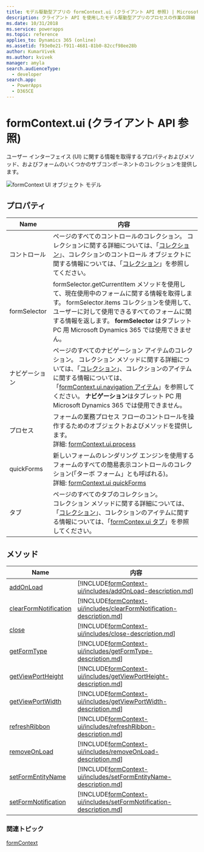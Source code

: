 ```yaml
---
title: モデル駆動型アプリの formContext.ui (クライアント API 参照) | Microsoft Docs
description: クライアント API を使用したモデル駆動型アプリのプロセスの作業の詳細
ms.date: 10/31/2018
ms.service: powerapps
ms.topic: reference
applies_to: Dynamics 365 (online)
ms.assetid: f93e0e21-f911-4681-81b0-82ccf98ee28b
author: KumarVivek
ms.author: kvivek
manager: amyla
search.audienceType:
  - developer
search.app:
  - PowerApps
  - D365CE
---
```

# <a name="formcontextui-client-api-reference"></a>formContext.ui (クライアント API 参照)



ユーザー インターフェイス (UI) に関する情報を取得するプロパティおよびメソッド、およびフォームのいくつかのサブコンポーネントのコレクションを提供します。

![formContext UI オブジェクト モデル](../../media/ClientAPI-formContext-ui-Model.png)

## <a name="properties"></a>プロパティ​​

|Name|内容|
|--|--|
|コントロール|ページのすべてのコントロールのコレクション。 コレクションに関する詳細については、「[コレクション](collections.md)」、コレクションのコントロール オブジェクトに関する情報については、「[コレクション](controls.md)」を参照してください。|
|formSelector|formSelector.getCurrentItem メソッドを使用して、現在使用中のフォームに関する情報を取得します。 formSelector.items コレクションを使用して、ユーザーに対して使用できるすべてのフォームに関する情報を返します。 **formSelector** はタブレット PC 用 Microsoft Dynamics 365 では使用できません。|
|ナビゲーション|ページのすべてのナビゲーション アイテムのコレクション。 コレクション メソッドに関する詳細については、「[コレクション](collections.md)」、コレクションのアイテムに関する情報については、「[formContext.ui.navigation アイテム](formContext-ui-navigation.md)」を参照してください。 **ナビゲーション**はタブレット PC 用 Microsoft Dynamics 365 では使用できません。|
|プロセス|フォームの業務プロセス フローのコントロールを操作するためのオブジェクトおよびメソッドを提供します。<br/>詳細: [formContext.ui.process](formContext-ui-process.md)|
|quickForms|新しいフォームのレンダリング エンジンを使用するフォームのすべての簡易表示コントロールのコレクション(「ターボ フォーム」とも呼ばれる)。<br/>詳細: [formContext.ui quickForms](formContext-ui-quickforms.md)|
|タブ|ページのすべてのタブのコレクション。<br/>コレクション メソッドに関する詳細については、「[コレクション](collections.md)」、コレクションのアイテムに関する情報については、「[formContex.ui タブ](formContext-ui-tabs.md)」を参照してください。|


## <a name="methods"></a>メソッド 

|Name|内容|
|--|--|
|[addOnLoad](formContext-ui/addOnload.md)|[!INCLUDE[formContext-ui/includes/addOnLoad-description.md](formContext-ui/includes/addOnLoad-description.md)]|
|[clearFormNotification](formContext-ui/clearFormNotification.md)|[!INCLUDE[formContext-ui/includes/clearFormNotification-description.md](formContext-ui/includes/clearFormNotification-description.md)]|
|[close](formContext-ui/close.md)|[!INCLUDE[formContext-ui/includes/close-description.md](formContext-ui/includes/close-description.md)]|
|[getFormType](formContext-ui/getFormType.md)|[!INCLUDE[formContext-ui/includes/getFormType-description.md](formContext-ui/includes/getFormType-description.md)]|
|[getViewPortHeight](formContext-ui/getViewPortHeight.md)|[!INCLUDE[formContext-ui/includes/getViewPortHeight-description.md](formContext-ui/includes/getViewPortHeight-description.md)]|
|[getViewPortWidth](formContext-ui/getViewPortWidth.md)|[!INCLUDE[formContext-ui/includes/getViewPortWidth-description.md](formContext-ui/includes/getViewPortWidth-description.md)]|
|[refreshRibbon](formContext-ui/refreshRibbon.md)|[!INCLUDE[formContext-ui/includes/refreshRibbon-description.md](formContext-ui/includes/refreshRibbon-description.md)]|
|[removeOnLoad](formContext-ui/removeOnLoad.md)|[!INCLUDE[formContext-ui/includes/removeOnLoad-description.md](formContext-ui/includes/removeOnLoad-description.md)]|
|[setFormEntityName](formContext-ui/setFormEntityName.md)|[!INCLUDE[formContext-ui/includes/setFormEntityName-description.md](formContext-ui/includes/setFormEntityName-description.md)]|
|[setFormNotification](formContext-ui/setFormNotification.md)|[!INCLUDE[formContext-ui/includes/setFormNotification-description.md](formContext-ui/includes/setFormNotification-description.md)]|



### <a name="related-topics"></a>関連トピック

[formContext](../clientapi-form-context.md)




